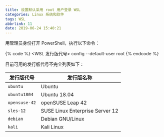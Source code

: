 ```yaml
---
title: 设置默认采用 root 用户登录 WSL
categories: Linux 系统和软件
tags: WSL
abbrlink: 11
date: 2019-06-24 15:40:21
---
```

用管理员身份打开 PowerShell，执行以下命令：

{% code %}
<WSL 发行版代号> config --default-user root
{% endcode %}

目前可用的发行版代号不完全列表如下：

| 发行版代号 | 发行版名称 |
| - | - |
| `ubuntu` | Ubuntu |
| `ubuntu1804` | Ubuntu 18.04 |
| `opensuse-42` | openSUSE Leap 42 |
| `sles-12` | SUSE Linux Enterprise Server 12 |
| `debian` | Debian GNU/Linux |
| `kali` | Kali Linux |
